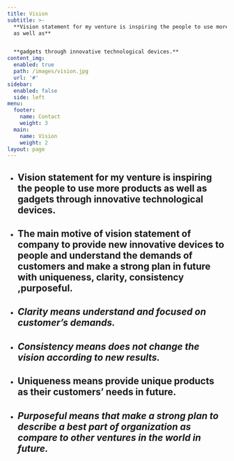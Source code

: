 ```yaml
---
title: Vision
subtitle: >-
  **Vision statement for my venture is inspiring the people to use more products
  as well as**


  **gadgets through innovative technological devices.**
content_img:
  enabled: true
  path: /images/vision.jpg
  url: '#'
sidebar:
  enabled: false
  side: left
menu:
  footer:
    name: Contact
    weight: 3
  main:
    name: Vision
    weight: 2
layout: page
---
```

* ## Vision statement for my venture is inspiring the people to use more products as well as gadgets through innovative technological devices.

* ## The main motive of vision statement of company to provide new innovative devices  to people and understand the demands of customers and make a strong plan in  future with uniqueness, clarity, consistency ,purposeful.
* ## _Clarity means understand and focused on customer’s demands._
  ## 
* ## _Consistency means does not change the vision according to new results._
  ## 
* ## Uniqueness means provide unique products as their customers’ needs in  future.

* ## _Purposeful means that make a strong plan to describe a best part of organization as compare to other ventures in the world in future._
